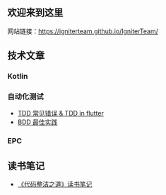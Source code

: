 ## 欢迎来到这里

网站链接：https://igniterteam.github.io/IgniterTeam/

## 技术文章

### Kotlin



### 自动化测试

  - [TDD 常见错误 & TDD in flutter](./tdd_common_mistakes_and_tdd_in_flutter.md)
  - [BDD 最佳实践](./bdd_best_practices.md)


### EPC



## 读书笔记
- [《代码整洁之道》读书笔记](./clean_code_by_jiajian.md)
